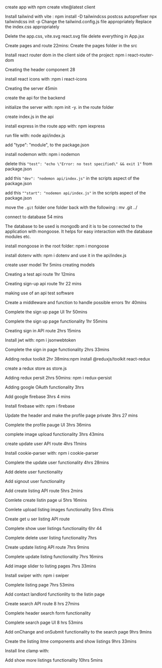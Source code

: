 create app with npm create vite@latest client 

Install tailwind with vite : 
npm install -D tailwindcss postcss autoprefixer
npx tailwindcss init -p
Change the tailwind.config.js file appropriately
Replace the index.css appropriately

Delete the app.css, vite.svg react.svg file delete everything in App.jsx

Create pages and route 22mins: Create the pages folder in the src

Install react router dom in the client side of the project: npm i react-router-dom

Creating the header component 28

install react icons with :npm i react-icons

Creating the server 45min

create the api for the backend

initialize the server with: npm init -y. in the route folder

create index.js in the api

install express in the route app with: npm iexpress

run file with: node api/index.js

add "type": "module", to the package.json

install nodemon with: npm i nodemon

delete this `"test": "echo \"Error: no test specified\" && exit 1"` from package.json 

add this `"dev": "nodemon api/index.js"` in the scripts aspect of the package.json

add this `""start": "nodemon api/index.js"` in the scripts aspect of the package.json

move the `.git` folder one folder back with the following : mv .git ../

connect to database 54 mins

The database to be used  is mongodb and it is to be connected to the application with mongoose. It helps for easy interaction with the database modules etc.

install mongoose  in the root folder: npm i mongoose

install dotenv with: npm i dotenv and use it in the api/index.js

create user model 1hr 5mins 
creating models  

Creating a test api route 1hr 12mins

Creating sign-up api route 1hr 22 mins

making use of an api test software 

Create a middleware and function to handle possible errors 1hr 40mins

Complete the sign up page UI 1hr 50mins

Complete the  sign up page functionality 1hr 55mins

Creating sign in API route 2hrs 15mins

Install jwt with: npm i jsonwebtoken

Complete the  sign in page functionality 2hrs 33mins

Adding redux toolkit 2hr 38mins:npm install @reduxjs/toolkit react-redux

create a redux store as store.js

Adding redux persit 2hrs 50mins: npm i redux-persist

Adding google OAuth functionality 3hrs 

Add google firebase 3hrs 4 mins

Install firebase with: npm i firebase

Update the header and make the profile page private 3hrs 27 mins

Complete the profile pauge UI 3hrs 36mins

complete image upload functionality 3hrs 43mins

create update user API route 4hrs 11mins

Install cookie-parser with: npm i cookie-parser

Complete the update user functionality 4hrs 28mins  

Add delete user functionality

Add signout user functionality

Add create listing API route 5hrs 2mins

Comlete create listin page ui 5hrs 16mins

Comlete upload listing images functionality 5hrs 41mis

Create get u ser listing API route

Complete show user listings functionality 6hr 44

Complete delete user listing  functionality 7hrs

Create update listing API route 7hrs 9mins 

Complete update listing functionality 7hrs 16mins

Add image slider to listing pages 7hrs 33mins

Install swiper with: npm i swiper

Complete listing page 7hrs 53mins

Add contact landlord functionlity to the listin page

Create search API route 8 hrs 27mins

Complete header search form functionality

Complete search page UI 8 hrs 53mins

Add onChange and onSubmit functionality to the search page 9hrs 9mins

Create the listing itme components and show listings 9hrs 33mins

Install line clamp with: 

Add show more listings functionality 10hrs 5mins
